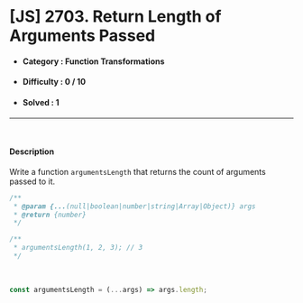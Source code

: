 # [JS] 2703. Return Length of Arguments Passed
* #### Category : Function Transformations
* #### Difficulty : 0 / 10  
* #### Solved : 1

<hr />

<br>

#### Description 
Write a function `argumentsLength` that returns the count of arguments passed to it.

```js
/**
 * @param {...(null|boolean|number|string|Array|Object)} args
 * @return {number}
 */

/**
 * argumentsLength(1, 2, 3); // 3
 */
```

<br />

```js
const argumentsLength = (...args) => args.length;
```